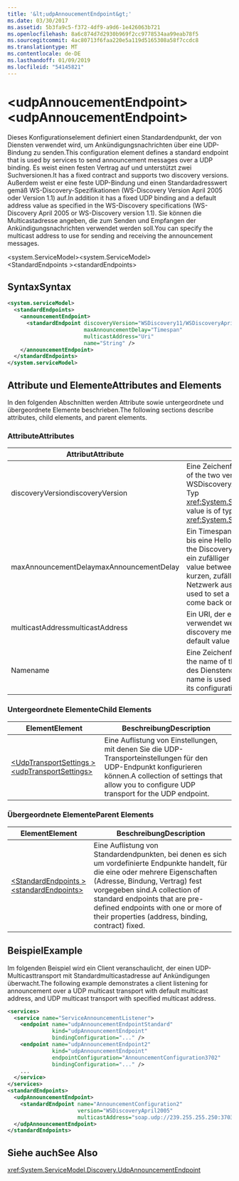 ```yaml
---
title: '&lt;udpAnnoucementEndpoint&gt;'
ms.date: 03/30/2017
ms.assetid: 5b3fa9c5-f372-4df9-a9d6-1e426063b721
ms.openlocfilehash: 8a6c874d7d2930b969f2cc9778534aa99eab78f5
ms.sourcegitcommit: 4ac80713f6faa220e5a119d5165308a58f7ccdc8
ms.translationtype: MT
ms.contentlocale: de-DE
ms.lasthandoff: 01/09/2019
ms.locfileid: "54145821"
---
```

# <a name="ltudpannoucementendpointgt"></a><span data-ttu-id="e85d0-102">&lt;udpAnnoucementEndpoint&gt;</span><span class="sxs-lookup"><span data-stu-id="e85d0-102">&lt;udpAnnoucementEndpoint&gt;</span></span>
<span data-ttu-id="e85d0-103">Dieses Konfigurationselement definiert einen Standardendpunkt, der von Diensten verwendet wird, um Ankündigungsnachrichten über eine UDP-Bindung zu senden.</span><span class="sxs-lookup"><span data-stu-id="e85d0-103">This configuration element defines a standard endpoint that is used by services to send announcement messages over a UDP binding.</span></span> <span data-ttu-id="e85d0-104">Es weist einen festen Vertrag auf und unterstützt zwei Suchversionen.</span><span class="sxs-lookup"><span data-stu-id="e85d0-104">It has a fixed contract and supports two discovery versions.</span></span> <span data-ttu-id="e85d0-105">Außerdem weist er eine feste UDP-Bindung und einen Standardadresswert gemäß WS-Discovery-Spezifikationen (WS-Discovery Version April 2005 oder Version 1.1) auf.</span><span class="sxs-lookup"><span data-stu-id="e85d0-105">In addition it has a fixed UDP binding and a default address value as specified in the WS-Discovery specifications (WS-Discovery April 2005 or WS-Discovery version 1.1).</span></span> <span data-ttu-id="e85d0-106">Sie können die Multicastadresse angeben, die zum Senden und Empfangen der Ankündigungsnachrichten verwendet werden soll.</span><span class="sxs-lookup"><span data-stu-id="e85d0-106">You can specify the multicast address to use for sending and receiving the announcement messages.</span></span>  
  
<span data-ttu-id="e85d0-107">\<system.ServiceModel></span><span class="sxs-lookup"><span data-stu-id="e85d0-107">\<system.ServiceModel></span></span>  
<span data-ttu-id="e85d0-108">\<StandardEndpoints ></span><span class="sxs-lookup"><span data-stu-id="e85d0-108">\<standardEndpoints></span></span>  
  
## <a name="syntax"></a><span data-ttu-id="e85d0-109">Syntax</span><span class="sxs-lookup"><span data-stu-id="e85d0-109">Syntax</span></span>  
  
```xml  
<system.serviceModel>
  <standardEndpoints>
    <announcementEndpoint>
      <standardEndpoint discoveryVersion="WSDiscovery11/WSDiscoveryApril2005"
                        maxAnnouncementDelay="Timespan"
                        multicastAddress="Uri"
                        name="String" />
    </announcementEndpoint>
  </standardEndpoints>
</system.serviceModel>
```  
  
## <a name="attributes-and-elements"></a><span data-ttu-id="e85d0-110">Attribute und Elemente</span><span class="sxs-lookup"><span data-stu-id="e85d0-110">Attributes and Elements</span></span>  
 <span data-ttu-id="e85d0-111">In den folgenden Abschnitten werden Attribute sowie untergeordnete und übergeordnete Elemente beschrieben.</span><span class="sxs-lookup"><span data-stu-id="e85d0-111">The following sections describe attributes, child elements, and parent elements.</span></span>  
  
### <a name="attributes"></a><span data-ttu-id="e85d0-112">Attribute</span><span class="sxs-lookup"><span data-stu-id="e85d0-112">Attributes</span></span>  
  
|<span data-ttu-id="e85d0-113">Attribut</span><span class="sxs-lookup"><span data-stu-id="e85d0-113">Attribute</span></span>|<span data-ttu-id="e85d0-114">Beschreibung</span><span class="sxs-lookup"><span data-stu-id="e85d0-114">Description</span></span>|  
|---------------|-----------------|  
|<span data-ttu-id="e85d0-115">discoveryVersion</span><span class="sxs-lookup"><span data-stu-id="e85d0-115">discoveryVersion</span></span>|<span data-ttu-id="e85d0-116">Eine Zeichenfolge, die eine der zwei Versionen des WS-Suchprotokolls angibt.</span><span class="sxs-lookup"><span data-stu-id="e85d0-116">A string that specifies one of the two versions of WS-Discovery protocol.</span></span> <span data-ttu-id="e85d0-117">Gültige Werte sind WSDiscovery11 und WSDiscoveryApril2005.</span><span class="sxs-lookup"><span data-stu-id="e85d0-117">Valid values are WSDiscovery11 and WSDiscoveryApril2005.</span></span> <span data-ttu-id="e85d0-118">Dieser Wert ist vom Typ <xref:System.ServiceModel.Discovery.Configuration.AnnouncementEndpointElement.DiscoveryVersion>.</span><span class="sxs-lookup"><span data-stu-id="e85d0-118">This value is of type <xref:System.ServiceModel.Discovery.Configuration.AnnouncementEndpointElement.DiscoveryVersion>.</span></span>|  
|<span data-ttu-id="e85d0-119">maxAnnouncementDelay</span><span class="sxs-lookup"><span data-stu-id="e85d0-119">maxAnnouncementDelay</span></span>|<span data-ttu-id="e85d0-120">Ein Timespan-Wert, der den maximalen Wert für die Verzögerung angibt, den das Suchprotokoll wartet, bis eine Hello-Nachricht gesendet wird.</span><span class="sxs-lookup"><span data-stu-id="e85d0-120">A Timespan value that specifies the maximum value for the delay the Discovery protocol will wait before sending a Hello message.</span></span> <span data-ttu-id="e85d0-121">Die Wartezeit für diese Nachrichten ist ein zufälliger Zeitwert zwischen 0 und dem Wert dieses Attributs.</span><span class="sxs-lookup"><span data-stu-id="e85d0-121">The messages will wait for a random time value between 0 and the value of this attribute before being sent.</span></span> <span data-ttu-id="e85d0-122">Dieses Attribut wird zur Angabe einer kurzen, zufällig festgelegten Verzögerung verwendet, um Netzwerküberlastungen zu verhindern, wenn ein Netzwerk ausfällt und alle Dienste zur gleichen Zeit wieder in den Onlinestatus wechseln.</span><span class="sxs-lookup"><span data-stu-id="e85d0-122">This attribute is used to set a small, random delay to prevent network storms when a network goes out and all services come back online at the same time.</span></span>|  
|<span data-ttu-id="e85d0-123">multicastAddress</span><span class="sxs-lookup"><span data-stu-id="e85d0-123">multicastAddress</span></span>|<span data-ttu-id="e85d0-124">Ein URI, der eine Multicastadresse angibt, die zum Senden und Empfangen der Ermittlungsnachrichten verwendet werden soll.</span><span class="sxs-lookup"><span data-stu-id="e85d0-124">A URI that specifies a multicast address to use for sending and receiving the discovery messages.</span></span> <span data-ttu-id="e85d0-125">Der Standardwert ist die Multicastadresse gemäß der Protokollspezifikation.</span><span class="sxs-lookup"><span data-stu-id="e85d0-125">The default value is the multicast address as conformant to the protocol specification.</span></span>|  
|<span data-ttu-id="e85d0-126">Name</span><span class="sxs-lookup"><span data-stu-id="e85d0-126">name</span></span>|<span data-ttu-id="e85d0-127">Eine Zeichenfolge, die den Namen der Konfiguration des Standardendpunkts angibt.</span><span class="sxs-lookup"><span data-stu-id="e85d0-127">A String that specifies the name of the configuration of the standard endpoint.</span></span> <span data-ttu-id="e85d0-128">Der Name wird im `endpointConfiguration`-Attribut des Dienstendpunkts zum Verknüpfen eines Standardendpunkts mit der Konfiguration verwendet.</span><span class="sxs-lookup"><span data-stu-id="e85d0-128">The name is used in the `endpointConfiguration` attribute of the service endpoint to link a standard endpoint to its configuration.</span></span>|  
  
### <a name="child-elements"></a><span data-ttu-id="e85d0-129">Untergeordnete Elemente</span><span class="sxs-lookup"><span data-stu-id="e85d0-129">Child Elements</span></span>  
  
|<span data-ttu-id="e85d0-130">Element</span><span class="sxs-lookup"><span data-stu-id="e85d0-130">Element</span></span>|<span data-ttu-id="e85d0-131">Beschreibung</span><span class="sxs-lookup"><span data-stu-id="e85d0-131">Description</span></span>|  
|-------------|-----------------|  
|[<span data-ttu-id="e85d0-132">\<UdpTransportSettings ></span><span class="sxs-lookup"><span data-stu-id="e85d0-132">\<udpTransportSettings></span></span>](../../../../../docs/framework/configure-apps/file-schema/wcf/udptransportsettings.md)|<span data-ttu-id="e85d0-133">Eine Auflistung von Einstellungen, mit denen Sie die UDP-Transporteinstellungen für den UDP-Endpunkt konfigurieren können.</span><span class="sxs-lookup"><span data-stu-id="e85d0-133">A collection of settings that allow you to configure UDP transport for the UDP endpoint.</span></span>|  
  
### <a name="parent-elements"></a><span data-ttu-id="e85d0-134">Übergeordnete Elemente</span><span class="sxs-lookup"><span data-stu-id="e85d0-134">Parent Elements</span></span>  
  
|<span data-ttu-id="e85d0-135">Element</span><span class="sxs-lookup"><span data-stu-id="e85d0-135">Element</span></span>|<span data-ttu-id="e85d0-136">Beschreibung</span><span class="sxs-lookup"><span data-stu-id="e85d0-136">Description</span></span>|  
|-------------|-----------------|  
|[<span data-ttu-id="e85d0-137">\<StandardEndpoints ></span><span class="sxs-lookup"><span data-stu-id="e85d0-137">\<standardEndpoints></span></span>](../../../../../docs/framework/configure-apps/file-schema/wcf/standardendpoints.md)|<span data-ttu-id="e85d0-138">Eine Auflistung von Standardendpunkten, bei denen es sich um vordefinierte Endpunkte handelt, für die eine oder mehrere Eigenschaften (Adresse, Bindung, Vertrag) fest vorgegeben sind.</span><span class="sxs-lookup"><span data-stu-id="e85d0-138">A collection of standard endpoints that are pre-defined endpoints with one or more of their properties (address, binding, contract) fixed.</span></span>|  
  
## <a name="example"></a><span data-ttu-id="e85d0-139">Beispiel</span><span class="sxs-lookup"><span data-stu-id="e85d0-139">Example</span></span>  
 <span data-ttu-id="e85d0-140">Im folgenden Beispiel wird ein Client veranschaulicht, der einen UDP-Multicasttransport mit Standardmulticastadresse auf Ankündigungen überwacht.</span><span class="sxs-lookup"><span data-stu-id="e85d0-140">The following example demonstrates a client listening for announcement over a UDP multicast transport with default multicast address, and UDP multicast transport with specified multicast address.</span></span>  
  
```xml  
<services>
  <service name="ServiceAnnouncementListener">
    <endpoint name="udpAnnouncementEndpointStandard"
              kind="udpAnnouncementEndpoint"
              bindingConfiguration="..." />
    <endpoint name="udpAnnouncementEndpoint2"
              kind="udpAnnouncementEndpoint"
              endpointConfiguration="AnnouncementConfiguration3702"
              bindingConfiguration="..." />
    ...
  </service>
</services>
<standardEndpoints>
  <udpAnnouncementEndpoint>
    <standardEndpoint name="AnnouncementConfiguration2"
                      version="WSDiscoveryApril2005"
                      multicastAddress="soap.udp://239.255.255.250:3703"/>
  </udpAnnouncementEndpoint>
</standardEndpoints>
```  
  
## <a name="see-also"></a><span data-ttu-id="e85d0-141">Siehe auch</span><span class="sxs-lookup"><span data-stu-id="e85d0-141">See Also</span></span>  
 <xref:System.ServiceModel.Discovery.UdpAnnouncementEndpoint>
